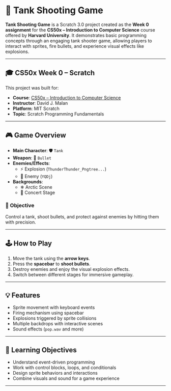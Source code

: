 # 🔫 Tank Shooting Game

**Tank Shooting Game** is a Scratch 3.0 project created as the **Week 0 assignment** for the **CS50x – Introduction to Computer Science** course offered by **Harvard University**. It demonstrates basic programming concepts through an engaging tank shooter game, allowing players to interact with sprites, fire bullets, and experience visual effects like explosions.

---

## 🎓 CS50x Week 0 – Scratch

This project was built for:
- **Course**: [CS50x – Introduction to Computer Science](https://cs50.harvard.edu/x/)
- **Instructor**: David J. Malan
- **Platform**: MIT Scratch
- **Topic**: Scratch Programming Fundamentals

---

## 🎮 Game Overview

- **Main Character**: 🛡️ `Tank`
- **Weapon**: 🔫 `Bullet`
- **Enemies/Effects**:
  - ⚡ Explosion (`ThunderThunder_Pngtree...`)
  - 🧍 Enemy (`YQDj`)
- **Backgrounds**:
  - ❄ Arctic Scene
  - 🎤 Concert Stage

### 🧠 Objective

Control a tank, shoot bullets, and protect against enemies by hitting them with precision.

---

## 🕹️ How to Play

1. Move the tank using the **arrow keys**.
2. Press the **spacebar** to **shoot bullets**.
3. Destroy enemies and enjoy the visual explosion effects.
4. Switch between different stages for immersive gameplay.

---

## 💡 Features

- Sprite movement with keyboard events
- Firing mechanism using spacebar
- Explosions triggered by sprite collisions
- Multiple backdrops with interactive scenes
- Sound effects (`pop.wav` and more)

---

## 🎯 Learning Objectives

- Understand event-driven programming
- Work with control blocks, loops, and conditionals
- Design sprite behaviors and interactions
- Combine visuals and sound for a game experience

---


